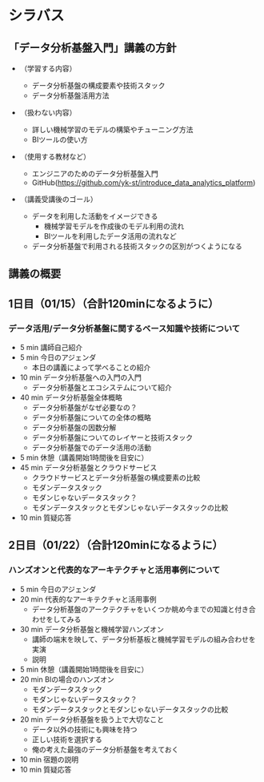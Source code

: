 # シラバス
## 「データ分析基盤入門」講義の方針
- （学習する内容）
  - データ分析基盤の構成要素や技術スタック
  - データ分析基盤活用方法

- （扱わない内容）
  - 詳しい機械学習のモデルの構築やチューニング方法
  - BIツールの使い方

- （使用する教材など）
  - エンジニアのためのデータ分析基盤入門
  - GitHub(https://github.com/yk-st/introduce_data_analytics_platform)

- （講義受講後のゴール）
  - データを利用した活動をイメージできる
    - 機械学習モデルを作成後のモデル利用の流れ
    - BIツールを利用したデータ活用の流れなど
  - データ分析基盤で利用される技術スタックの区別がつくようになる


## 講義の概要

## 1日目（01/15）（合計120minになるように）
### データ活用/データ分析基盤に関するベース知識や技術について
- 5 min 講師自己紹介
- 5 min 今日のアジェンダ
  - 本日の講義によって学べることの紹介
- 10 min データ分析基盤への入門の入門
  - データ分析基盤とエコシステムについて紹介
- 40 min データ分析基盤全体概略
  - データ分析基盤がなぜ必要なの？
  - データ分析基盤についての全体の概略
  - データ分析基盤の因数分解
  - データ分析基盤についてのレイヤーと技術スタック
  - データ分析基盤でのデータ活用の活動
- 5 min 休憩（講義開始1時間後を目安に）
- 45 min データ分析基盤とクラウドサービス
  - クラウドサービスとデータ分析基盤の構成要素の比較
  - モダンデータスタック
  - モダンじゃないデータスタック？
  - モダンデータスタックとモダンじゃないデータスタックの比較
- 10 min 質疑応答

## 2日目（01/22）（合計120minになるように）
### ハンズオンと代表的なアーキテクチャと活用事例について
- 5 min 今日のアジェンダ
- 20 min 代表的なアーキテクチャと活用事例
  - データ分析基盤のアークテクチャをいくつか眺め今までの知識と付き合わせをしてみる
- 30 min データ分析基盤と機械学習ハンズオン
  - 講師の端末を映して、データ分析基板と機械学習モデルの組み合わせを実演
  - 説明
- 5 min 休憩（講義開始1時間後を目安に）
- 20 min BIの場合のハンズオン
  - モダンデータスタック
  - モダンじゃないデータスタック？
  - モダンデータスタックとモダンじゃないデータスタックの比較
- 20 min データ分析基盤を扱う上で大切なこと
  - データ以外の技術にも興味を持つ
  - 正しい技術を選択する
  - 俺の考えた最強のデータ分析基盤を考えておく
- 10 min 宿題の説明
- 10 min 質疑応答